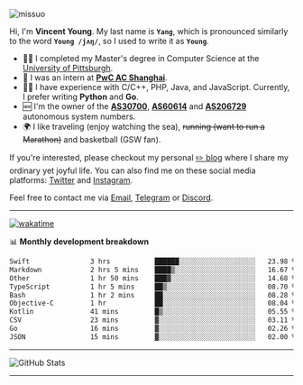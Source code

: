 <p align="left"> <img src="https://komarev.com/ghpvc/?username=missuo&label=Profile%20views&color=0e75b6&style=flat" alt="missuo" /> </p>

Hi, I'm **Vincent Young**. My last name is **`Yang`**, which is pronounced similarly to the word **`Young /jʌŋ/`**, so I used to write it as **`Young`**.

- 👨‍🎓 I completed my Master's degree in Computer Science at the [University of Pittsburgh](https://www.pitt.edu).
- 💼 I was an intern at **[PwC AC Shanghai](https://www.linkedin.com/company/pwc-ac-shanghai/)**.
- 👨‍💻 I have experience with C/C++, PHP, Java, and JavaScript. Currently, I prefer writing **Python** and **Go**.
- 🆕 I'm the owner of the **[AS30700](https://bgp.tools/as/30700)**, **[AS60614](https://bgp.tools/as/60614)** and **[AS206729](https://bgp.tools/as/206729)** autonomous system numbers.
- 🌍 I like traveling (enjoy watching the sea), ~~running (want to run a Marathon)~~ and basketball (GSW fan).

If you're interested, please checkout my personal [✏️ blog](https://missuo.me/) where I share my ordinary yet joyful life. You can also find me on these social media platforms: [Twitter](https://twitter.com/m1ssuo) and [Instagram](https://www.instagram.com/missuo.me).

Feel free to contact me via <a href="mailto:me@owo.nz">Email</a>, [Telegram](https://t.me/missuo) or [Discord](https://discordapp.com/users/missuo#7448).

-------

[![wakatime](https://wakatime.com/badge/user/c13cd961-40ca-417a-afb6-1f9ea8ac295c.svg)](https://wakatime.com/@missuo)

📊 **Monthly development breakdown**
<!--START_SECTION:waka-->

```txt
Swift               3 hrs           ██████░░░░░░░░░░░░░░░░░░░   23.98 %
Markdown            2 hrs 5 mins    ████▒░░░░░░░░░░░░░░░░░░░░   16.67 %
Other               1 hr 50 mins    ███▓░░░░░░░░░░░░░░░░░░░░░   14.68 %
TypeScript          1 hr 5 mins     ██▒░░░░░░░░░░░░░░░░░░░░░░   08.70 %
Bash                1 hr 2 mins     ██░░░░░░░░░░░░░░░░░░░░░░░   08.28 %
Objective-C         1 hr            ██░░░░░░░░░░░░░░░░░░░░░░░   08.04 %
Kotlin              41 mins         █▒░░░░░░░░░░░░░░░░░░░░░░░   05.55 %
CSV                 23 mins         ▓░░░░░░░░░░░░░░░░░░░░░░░░   03.11 %
Go                  16 mins         ▓░░░░░░░░░░░░░░░░░░░░░░░░   02.26 %
JSON                15 mins         ▓░░░░░░░░░░░░░░░░░░░░░░░░   02.00 %
```

<!--END_SECTION:waka-->

-------

![GitHub Stats](https://github-readme-stats-opal-alpha-76.vercel.app/api?username=missuo&show_icons=true&theme=transparent)

-------

